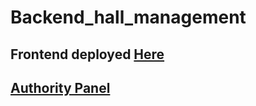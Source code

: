 # Backend_hall_management
## Frontend deployed [Here](https://sourav9063.github.io/hall_management_rf/)
## [Authority Panel](https://sourav9063.github.io/hall_management_rf/#/application-list) 
